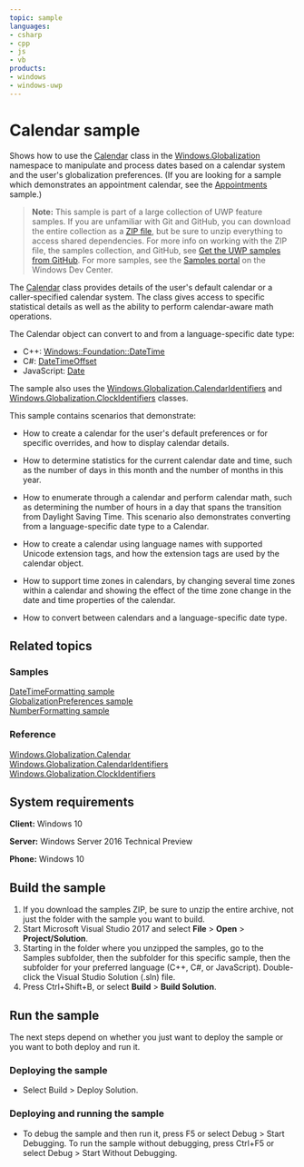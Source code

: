 ```yaml
---
topic: sample
languages:
- csharp
- cpp
- js
- vb
products:
- windows
- windows-uwp
---
```


<!--
  category: GlobalizationAndLocalization
  samplefwlink: http://go.microsoft.com/fwlink/p/?LinkId=624043
-->

# Calendar sample

Shows how to use the [Calendar](http://msdn.microsoft.com/library/windows/apps/br206724) class in the
[Windows.Globalization](https://msdn.microsoft.com/library/windows/apps/windows.globalization.aspx)
namespace to manipulate and process dates based on a calendar system and the user's globalization preferences.
(If you are looking for a sample which demonstrates an appointment calendar, see the [Appointments](../Appointments) sample.)

> **Note:** This sample is part of a large collection of UWP feature samples. 
> If you are unfamiliar with Git and GitHub, you can download the entire collection as a 
> [ZIP file](https://github.com/Microsoft/Windows-universal-samples/archive/master.zip), but be 
> sure to unzip everything to access shared dependencies. For more info on working with the ZIP file, 
> the samples collection, and GitHub, see [Get the UWP samples from GitHub](https://aka.ms/ovu2uq). 
> For more samples, see the [Samples portal](https://aka.ms/winsamples) on the Windows Dev Center. 

The
[Calendar](http://msdn.microsoft.com/library/windows/apps/br206724)
class provides details of the user's default calendar or a caller-specified calendar system.
The class gives access to specific statistical details
as well as the ability to perform calendar-aware math operations.

The Calendar object can convert to and from a language-specific date type:

* C++: [Windows::Foundation::DateTime](https://msdn.microsoft.com/library/windows/apps/windows.foundation.datetime.aspx)
* C#: [DateTimeOffset](http://msdn.microsoft.com/library/windows/apps/system.datetimeoffset.aspx)
* JavaScript: [Date](https://msdn.microsoft.com/library/windows/apps/cd9w2te4.aspx)

The sample also uses the
[Windows.Globalization.CalendarIdentifiers](http://msdn.microsoft.com/library/windows/apps/br229460)
and
[Windows.Globalization.ClockIdentifiers](http://msdn.microsoft.com/library/windows/apps/br229462)
classes.

This sample contains scenarios that demonstrate:

* How to create a calendar for the user's default preferences or for specific overrides, and how to display calendar details. 

* How to determine statistics for the current calendar date and time, such as the number of days in this month and the number of months in this year. 

* How to enumerate through a calendar and perform calendar math, such as determining the number of hours in a day that spans the transition from Daylight Saving Time. 
This scenario also demonstrates converting from a language-specific date type to a Calendar.

* How to create a calendar using language names with supported Unicode extension tags, and how the extension tags are used by the calendar object. 

* How to support time zones in calendars, by changing several time zones within a calendar and showing the effect of the time zone change in the date and time properties of the calendar. 

* How to convert between calendars and a language-specific date type.

## Related topics

### Samples

[DateTimeFormatting sample](../DateTimeFormatting)  
[GlobalizationPreferences sample](../GlobalizationPreferences)  
[NumberFormatting sample](../NumberFormatting)  

### Reference

[Windows.Globalization.Calendar](http://msdn.microsoft.com/library/windows/apps/br206724)  
[Windows.Globalization.CalendarIdentifiers](http://msdn.microsoft.com/library/windows/apps/br229460)  
[Windows.Globalization.ClockIdentifiers](http://msdn.microsoft.com/library/windows/apps/br229462)  

## System requirements

**Client:** Windows 10

**Server:** Windows Server 2016 Technical Preview

**Phone:** Windows 10

## Build the sample

1. If you download the samples ZIP, be sure to unzip the entire archive, not just the folder with the sample you want to build. 
2. Start Microsoft Visual Studio 2017 and select **File** \> **Open** \> **Project/Solution**.
3. Starting in the folder where you unzipped the samples, go to the Samples subfolder, then the subfolder for this specific sample, then the subfolder for your preferred language (C++, C#, or JavaScript). Double-click the Visual Studio Solution (.sln) file.
4. Press Ctrl+Shift+B, or select **Build** \> **Build Solution**.

## Run the sample

The next steps depend on whether you just want to deploy the sample or you want to both deploy and run it.

### Deploying the sample

- Select Build > Deploy Solution.

### Deploying and running the sample

- To debug the sample and then run it, press F5 or select Debug >  Start Debugging. To run the sample without debugging, press Ctrl+F5 or select Debug > Start Without Debugging. 
